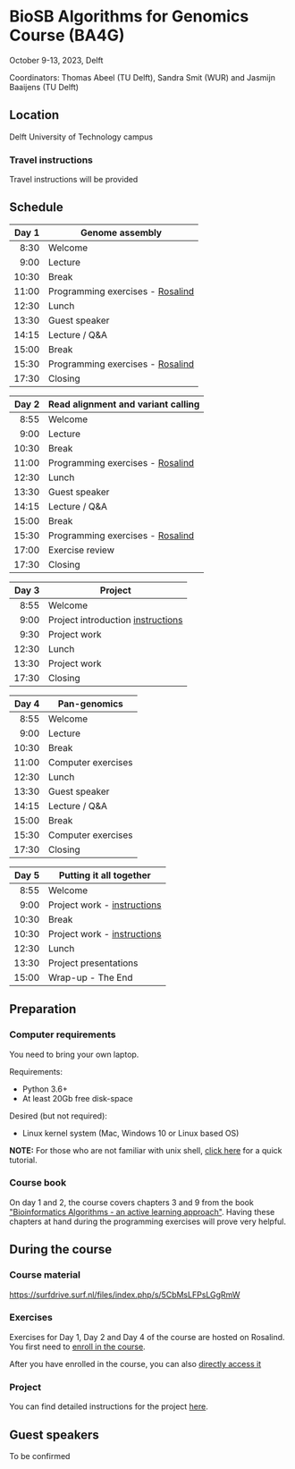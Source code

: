 # BioSB Algorithms for Genomics Course (BA4G)

October 9-13, 2023, Delft

Coordinators: Thomas Abeel (TU Delft), Sandra Smit (WUR) and Jasmijn Baaijens (TU Delft) 

## Location
Delft University of Technology campus


### Travel instructions
Travel instructions will be provided  



## Schedule

|Day 1| Genome assembly      |
|------:|-----------------------------|
|  8:30 | Welcome                     |
|  9:00 | Lecture                     |
| 10:30 | Break                       |
| 11:00 | Programming exercises - [Rosalind][ex]|
| 12:30 | Lunch                       |
| 13:30 | Guest speaker               |
| 14:15 | Lecture / Q&A               |
| 15:00 | Break                       |
| 15:30 | Programming exercises - [Rosalind][ex]|
| 17:30 | Closing                     |

|Day 2  | Read alignment and variant calling     |
|------:|----------------------------------------|
|  8:55 | Welcome                                |
|  9:00 | Lecture                                |
| 10:30 | Break                                  |
| 11:00 | Programming exercises - [Rosalind][ex] |
| 12:30 | Lunch                                  |
| 13:30 | Guest speaker                          |
| 14:15 | Lecture / Q&A                          |
| 15:00 | Break                                  |
| 15:30 | Programming exercises - [Rosalind][ex] |
| 17:00 | Exercise review                        |
| 17:30 | Closing                                |

|Day 3  |Project              |
|------:|-----------------------------|
|  8:55 | Welcome                     |
|  9:00 | Project introduction [instructions][proj]|
|  9:30 | Project work                |
| 12:30 | Lunch                       |
| 13:30 | Project work                |
| 17:30 | Closing                     |

|Day 4  | Pan-genomics         |
|------:|-----------------------------|
|  8:55 | Welcome                     |
|  9:00 | Lecture                     |
| 10:30 | Break                       |
| 11:00 | Computer exercises          |
| 12:30 | Lunch                       |
| 13:30 | Guest speaker               |
| 14:15 | Lecture / Q&A               |
| 15:00 | Break                       |
| 15:30 | Computer exercises          |
| 17:30 | Closing                     |

|Day 5  | Putting it all together             |
|------:|-------------------------------------|
|  8:55 | Welcome                             |
|  9:00 | Project work - [instructions][proj] |
| 10:30 | Break                               |
| 10:30 | Project work - [instructions][proj] |
| 12:30 | Lunch                               |
| 13:30 | Project presentations               |
| 15:00 | Wrap-up - The End                   |

## Preparation
### Computer requirements
You need to bring your own laptop. 

Requirements: 
* Python 3.6+
* At least 20Gb free disk-space

Desired (but not required): 
* Linux kernel system (Mac, Windows 10 or Linux based OS)

__NOTE:__ For those who are not familiar with unix shell, [click here][unix] for a quick tutorial.

### Course book
On day 1 and 2, the course covers chapters 3 and 9 from the book ["Bioinformatics Algorithms - an active learning approach"](http://bioinformaticsalgorithms.com/). Having these chapters at hand during the programming exercises will prove very helpful.


## During the course

### Course material
https://surfdrive.surf.nl/files/index.php/s/5CbMsLFPsLGgRmW

### Exercises 
Exercises for Day 1, Day 2 and Day 4 of the course are hosted on Rosalind. You first need to [enroll in the course](https://rosalind.info/classes/enroll/b694ec3604/).

After you have enrolled in the course, you can also [directly access it][ex] 

### Project
You can find detailed instructions for the project [here][proj].

[unix]: https://ba4g.github.io/unix-intro.html
[ex]: http://rosalind.info/classes/614/
[proj]: https://ba4g.github.io/project-instructions.html

## Guest speakers
To be confirmed

